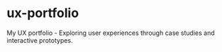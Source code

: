 # ux-portfolio
My UX portfolio - Exploring user experiences through case studies and interactive prototypes.
